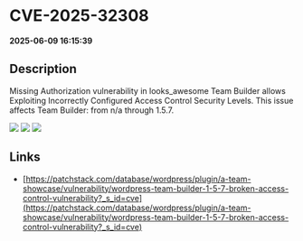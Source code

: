 # CVE-2025-32308

**2025-06-09 16:15:39**

## Description
Missing Authorization vulnerability in looks_awesome Team Builder allows Exploiting Incorrectly Configured Access Control Security Levels. This issue affects Team Builder: from n/a through 1.5.7.

![](https://img.shields.io/static/v1?label=Score&message=7.6&color=red)
![](https://img.shields.io/static/v1?label=Severity&message=HIGH&color=red)
![](https://img.shields.io/static/v1?label=CWE&message=Auth&color=green)

## Links
- [https://patchstack.com/database/wordpress/plugin/a-team-showcase/vulnerability/wordpress-team-builder-1-5-7-broken-access-control-vulnerability?_s_id=cve](https://patchstack.com/database/wordpress/plugin/a-team-showcase/vulnerability/wordpress-team-builder-1-5-7-broken-access-control-vulnerability?_s_id=cve)
